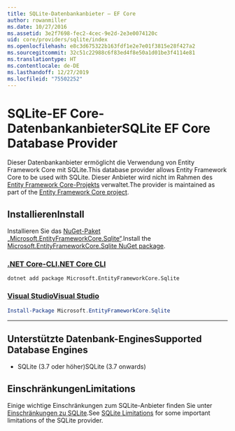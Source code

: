 ```yaml
---
title: SQLite-Datenbankanbieter – EF Core
author: rowanmiller
ms.date: 10/27/2016
ms.assetid: 3e2f7698-fec2-4cec-9e2d-2e3e0074120c
uid: core/providers/sqlite/index
ms.openlocfilehash: e8c3d675322b163fdf1e2e7e01f3815e28f427a2
ms.sourcegitcommit: 32c51c22988c6f83ed4f8e50a1d01be3f4114e81
ms.translationtype: HT
ms.contentlocale: de-DE
ms.lasthandoff: 12/27/2019
ms.locfileid: "75502252"
---
```

# <a name="sqlite-ef-core-database-provider"></a><span data-ttu-id="9c212-102">SQLite-EF Core-Datenbankanbieter</span><span class="sxs-lookup"><span data-stu-id="9c212-102">SQLite EF Core Database Provider</span></span>

<span data-ttu-id="9c212-103">Dieser Datenbankanbieter ermöglicht die Verwendung von Entity Framework Core mit SQLite.</span><span class="sxs-lookup"><span data-stu-id="9c212-103">This database provider allows Entity Framework Core to be used with SQLite.</span></span> <span data-ttu-id="9c212-104">Dieser Anbieter wird nicht im Rahmen des [Entity Framework Core-Projekts](https://github.com/aspnet/EntityFrameworkCore) verwaltet.</span><span class="sxs-lookup"><span data-stu-id="9c212-104">The provider is maintained as part of the [Entity Framework Core project](https://github.com/aspnet/EntityFrameworkCore).</span></span>

## <a name="install"></a><span data-ttu-id="9c212-105">Installieren</span><span class="sxs-lookup"><span data-stu-id="9c212-105">Install</span></span>

<span data-ttu-id="9c212-106">Installieren Sie das [NuGet-Paket „Microsoft.EntityFrameworkCore.Sqlite“](https://www.nuget.org/packages/Microsoft.EntityFrameworkCore.Sqlite/).</span><span class="sxs-lookup"><span data-stu-id="9c212-106">Install the [Microsoft.EntityFrameworkCore.Sqlite NuGet package](https://www.nuget.org/packages/Microsoft.EntityFrameworkCore.Sqlite/).</span></span>

### <a name="net-core-clitabdotnet-core-cli"></a>[<span data-ttu-id="9c212-107">.NET Core-CLI</span><span class="sxs-lookup"><span data-stu-id="9c212-107">.NET Core CLI</span></span>](#tab/dotnet-core-cli)

```dotnetcli
dotnet add package Microsoft.EntityFrameworkCore.Sqlite
```

### <a name="visual-studiotabvs"></a>[<span data-ttu-id="9c212-108">Visual Studio</span><span class="sxs-lookup"><span data-stu-id="9c212-108">Visual Studio</span></span>](#tab/vs)

``` powershell
Install-Package Microsoft.EntityFrameworkCore.Sqlite
```

***

## <a name="supported-database-engines"></a><span data-ttu-id="9c212-109">Unterstützte Datenbank-Engines</span><span class="sxs-lookup"><span data-stu-id="9c212-109">Supported Database Engines</span></span>

* <span data-ttu-id="9c212-110">SQLite (3.7 oder höher)</span><span class="sxs-lookup"><span data-stu-id="9c212-110">SQLite (3.7 onwards)</span></span>

## <a name="limitations"></a><span data-ttu-id="9c212-111">Einschränkungen</span><span class="sxs-lookup"><span data-stu-id="9c212-111">Limitations</span></span>

<span data-ttu-id="9c212-112">Einige wichtige Einschränkungen zum SQLite-Anbieter finden Sie unter [Einschränkungen zu SQLite](limitations.md).</span><span class="sxs-lookup"><span data-stu-id="9c212-112">See [SQLite Limitations](limitations.md) for some important limitations of the SQLite provider.</span></span>
